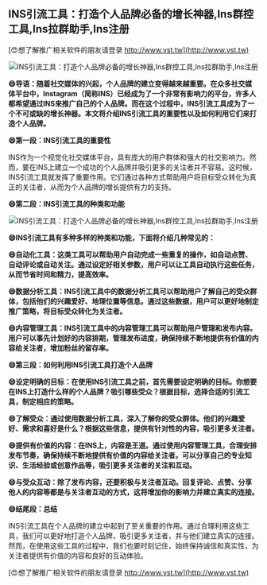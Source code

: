 ## **INS引流工具：打造个人品牌必备的增长神器,Ins群控工具,Ins拉群助手,Ins注册**

[😍想了解推广相关软件的朋友请登录 http://www.vst.tw](http://www.vst.tw)

 <center><img src="https://vst.tw/MP4/tuiguang/png/7.png" alt="INS引流工具：打造个人品牌必备的增长神器,Ins群控工具,Ins拉群助手,Ins注册"></center>

**😄导语：随着社交媒体的兴起，个人品牌的建立变得越来越重要。在众多社交媒体平台中，Instagram（简称INS）已经成为了一个非常有影响力的平台，许多人都希望通过INS来推广自己的个人品牌。而在这个过程中，INS引流工具成为了一个不可或缺的增长神器。本文将介绍INS引流工具的重要性以及如何利用它们来打造个人品牌。**

**😄第一段：INS引流工具的重要性**

INS作为一个视觉化社交媒体平台，具有庞大的用户群体和强大的社交影响力。然而，要在INS上建立一个成功的个人品牌并吸引更多的关注者并不容易。这时候，INS引流工具就发挥了重要作用。它们通过各种方式帮助用户将目标受众转化为真正的关注者，从而为个人品牌的增长提供有力的支持。

**😄第二段：INS引流工具的种类和功能**

 <center><img src="https://vst.tw/MP4/tuiguang/png/3.png" alt="INS引流工具：打造个人品牌必备的增长神器,Ins群控工具,Ins拉群助手,Ins注册"></center>

**😄INS引流工具有多种多样的种类和功能，下面将介绍几种常见的：**

**😄自动化工具：这类工具可以帮助用户自动完成一些重复的操作，如自动点赞、自动评论或自动关注。通过设定好相关参数，用户可以让工具自动执行这些任务，从而节省时间和精力，提高效率。**

**😄数据分析工具：INS引流工具中的数据分析工具可以帮助用户了解自己的受众群体，包括他们的兴趣爱好、地理位置等信息。通过这些数据，用户可以更好地制定推广策略，将目标受众转化为关注者。**

**😄内容管理工具：INS引流工具中的内容管理工具可以帮助用户管理和发布内容。用户可以事先计划好的内容排期，管理发布进度，确保持续不断地提供有价值的内容给关注者，增加粉丝的留存率。**

**😄第三段：如何利用INS引流工具打造个人品牌**

**😄设定明确的目标：在使用INS引流工具之前，首先需要设定明确的目标。你想要在INS上打造什么样的个人品牌？吸引哪些受众？根据目标，选择合适的引流工具，制定相应的策略。**

**😄了解受众：通过使用数据分析工具，深入了解你的受众群体。他们的兴趣爱好、需求和喜好是什么？根据这些信息，提供有针对性的内容，吸引更多关注者。**

**😄提供有价值的内容：在INS上，内容是王道。通过使用内容管理工具，合理安排发布节奏，确保持续不断地提供有价值的内容给关注者。可以分享自己的专业知识、生活经验或创意作品等，吸引更多关注者的关注和互动。**

**😄与受众互动：除了发布内容，还要积极与关注者互动。回复评论、点赞、分享他人的内容等都是与关注者互动的方式，这将增加你的影响力并建立真实的连接。**

**😄结尾段：总结**

INS引流工具在个人品牌的建立中起到了至关重要的作用。通过合理利用这些工具，我们可以更好地打造个人品牌，吸引更多关注者，并与他们建立真实的连接。然而，在使用这些工具的过程中，我们也要时刻记住，始终保持诚信和真实性，为关注者提供有价值的内容和良好的互动体验。

[😍想了解推广相关软件的朋友请登录 http://www.vst.tw](http://www.vst.tw)



